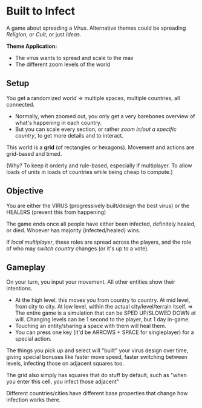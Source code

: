 # Built to Infect

A game about spreading a _Virus_. Alternative themes could be spreading _Religion_, or _Cult_, or just _Ideas_.

**Theme Application:**
* The virus wants to spread and scale to the max
* The different zoom levels of the world

## Setup

You get a randomized _world_ => multiple spaces, multiple countries, all connected.

* Normally, when zoomed out, you only get a very barebones overview of what's happening in each country.
* But you can scale every section, or rather _zoom in/out a specific country_, to get more details and to interact.

This world is a **grid** (of rectangles or hexagons). Movement and actions are grid-based and timed. 

(Why? To keep it orderly and rule-based, especially if multiplayer. To allow loads of units in loads of countries while being cheap to compute.)

## Objective

You are either the VIRUS (progressively built/design the best virus) or the HEALERS (prevent this from happening)

The game ends once all people have either been infected, definitely healed, or died. Whoever has majority (infected/healed) wins.

If _local multiplayer_, these roles are spread across the players, and the role of who may _switch country_ changes (or it's up to a vote).

## Gameplay

On your turn, you input your movement. All other entities show their intentions.

* At the high level, this moves you from country to country. At mid level, from city to city. At low level, within the actual city/level/terrain itself. => The entire game is a simulation that can be SPED UP/SLOWED DOWN at will. Changing levels can be 1 second to the player, but 1 day in-game.
* Touching an entity/sharing a space with them will heal them.
* You can press one key (it'd be ARROWS + SPACE for singleplayer) for a special action.

The things you pick up and select will "built" your virus design over time, giving special bonuses like faster move speed, faster switching between levels, infecting those on adjacent squares too.

The grid also simply has squares that do stuff by default, such as "when you enter this cell, you infect those adjacent"

Different countries/cities have different base properties that change how infection works there.